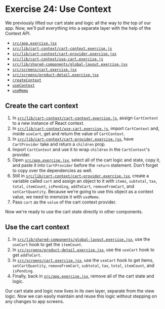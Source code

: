 # Exercise 24: Use Context

We previously lifted our cart state and logic all the way to the top of our app. Now, we'll pull everything into a separate layer with the help of the Context API.

- [`src/app.exercise.jsx`](./src/app.exercise.jsx)
- [`src/lib/cart-context/cart-context.exercise.js`](./src/lib/cart-context/cart-context.exercise.js)
- [`src/lib/cart-context/cart-provider.exercise.jsx`](./src/lib/cart-context/cart-provider.exercise.jsx)
- [`src/lib/cart-context/use-cart.exercise.js`](./src/lib/cart-context/use-cart.exercise.js)
- [`src/lib/shared-components/global-layout.exercise.jsx`](./src/lib/shared-components/global-layout.exercise.jsx)
- [`src/screens/cart.exercise.jsx`](./src/screens/cart.exercise.jsx)
- [`src/screens/product-detail.exercise.jsx`](./src/screens/product-detail.exercise.jsx)
- [`createContext`](https://react.dev/reference/react/createContext)
- [`useContext`](https://react.dev/reference/react/useContext)
- [`useMemo`](https://react.dev/reference/react/useMemo)

## Create the cart context

1. In [`src/lib/cart-context/cart-context.exercise.js`](./src/lib/cart-context/cart-context.exercise.js), assign `CartContext` to a new instance of React context.
2. In [`src/lib/cart-context/use-cart.exercise.js`](./src/lib/cart-context/use-cart.exercise.js), import `CartContext` and, inside `useCart`, get and return the value of `CartContext`.
3. In [`src/lib/cart-context/cart-provider.exercise.jsx`](./src/lib/cart-context/cart-provider.exercise.jsx), have `CartProvider` take and return a `children` prop.
4. Import `CartContext` and use it to wrap `children` in the `CartContext`'s provider.
5. Open [`src/app.exercise.jsx`](./src/app.exercise.jsx), select all of the cart logic and state, copy it, and paste it into `CartProvider` before the `return` statement. Don't forget to copy over the dependencies as well.
6. Still in [`src/lib/cart-context/cart-provider.exercise.jsx`](./src/lib/cart-context/cart-provider.exercise.jsx), create a variable called `cart` and assign an object to it with `items`, `subtotal`, `tax`, `total`, `itemCount`, `isPending`, `addToCart`, `removeFromCart`, and `setCartQuantity`. Because we're going to use this object as a context value, we need to memoize it with `useMemo`.
7. Pass `cart` as the `value` of the cart context provider.

Now we're ready to use the cart state directly in other components.

## Use the cart context

1. In [`src/lib/shared-components/global-layout.exercise.jsx`](./src/lib/shared-components/global-layout.exercise.jsx), use the `useCart` hook to get the `itemCount`.
2. In [`src/screens/product-detail.exercise.jsx`](./src/screens/product-detail.exercise.jsx), use the `useCart` hook to get `addToCart`.
3. In [`src/screens/cart.exercise.jsx`](./src/screens/cart.exercise.jsx), use the `useCart` hook to get items, `setCartQuantity`, `removeFromCart`, `subtotal`, `tax`, `total`, `itemCount`, and `isPending`.
4. Finally, back in [`src/app.exercise.jsx`](./src/app.exercise.jsx), remove all of the cart state and logic.

Our cart state and logic now lives in its own layer, separate from the view logic. Now we can easily maintain and reuse this logic without stepping on any changes to app screens.
